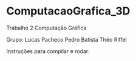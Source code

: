 # ComputacaoGrafica_3D

Trabalho 2 Computação Gráfica

Grupo:
Lucas Pacheco
Pedro Batista
Théo Riffel

Instruções para compilar e rodar:
